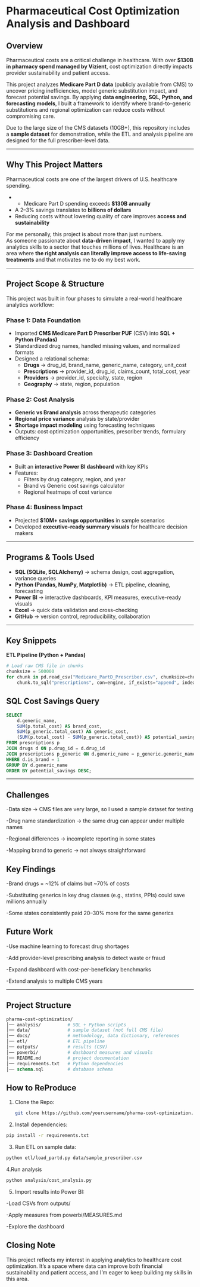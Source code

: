 # Pharmaceutical Cost Optimization Analysis and Dashboard

## Overview
Pharmaceutical costs are a critical challenge in healthcare. With over **$130B in pharmacy spend managed by Vizient**, cost optimization directly impacts provider sustainability and patient access.  

This project analyzes **Medicare Part D data** (publicly available from CMS) to uncover pricing inefficiencies, model generic substitution impact, and forecast potential savings. By applying **data engineering, SQL, Python, and forecasting models**, I built a framework to identify where brand-to-generic substitutions and regional optimization can reduce costs without compromising care.

Due to the large size of the CMS datasets (10GB+), this repository includes a **sample dataset** for demonstration, while the ETL and analysis pipeline are designed for the full prescriber-level data.

---

## Why This Project Matters
Pharmaceutical costs are one of the largest drivers of U.S. healthcare spending.  
- - Medicare Part D spending exceeds **$130B annually**  
- A 2–3% savings translates to **billions of dollars**  
- Reducing costs without lowering quality of care improves **access and sustainability**    

For me personally, this project is about more than just numbers.  
As someone passionate about **data-driven impact**, I wanted to apply my analytics skills to a sector that touches millions of lives. Healthcare is an area where **the right analysis can literally improve access to life-saving treatments** and that motivates me to do my best work.

---

## Project Scope & Structure
This project was built in four phases to simulate a real-world healthcare analytics workflow:  

###  Phase 1: Data Foundation 
- Imported **CMS Medicare Part D Prescriber PUF** (CSV) into **SQL + Python (Pandas)**  
- Standardized drug names, handled missing values, and normalized formats  
- Designed a relational schema:
  - **Drugs** → drug_id, brand_name, generic_name, category, unit_cost  
  - **Prescriptions** → provider_id, drug_id, claims_count, total_cost, year  
  - **Providers** → provider_id, specialty, state, region  
  - **Geography** → state, region, population  

###  Phase 2: Cost Analysis
- **Generic vs Brand analysis** across therapeutic categories  
- **Regional price variance** analysis by state/provider  
- **Shortage impact modeling** using forecasting techniques  
- Outputs: cost optimization opportunities, prescriber trends, formulary efficiency  

###  Phase 3: Dashboard Creation
- Built an **interactive Power BI dashboard** with key  KPIs  
- Features:  
  - Filters by drug category, region, and year  
  - Brand vs Generic cost savings calculator  
  - Regional heatmaps of cost variance  

###  Phase 4: Business Impact
- Projected **$10M+ savings opportunities** in sample scenarios  
- Developed **executive-ready summary visuals** for healthcare decision makers  

---

##  Programs & Tools Used
- **SQL (SQLite, SQLAlchemy)** → schema design, cost aggregation, variance queries  
- **Python (Pandas, NumPy, Matplotlib)** → ETL pipeline, cleaning, forecasting  
- **Power BI** → interactive dashboards, KPI measures, executive-ready visuals  
- **Excel** → quick data validation and cross-checking  
- **GitHub** → version control, reproducibility, collaboration  

---

## Key Snippets

**ETL Pipeline (Python + Pandas)**
```python
# Load raw CMS file in chunks
chunksize = 500000
for chunk in pd.read_csv("Medicare_PartD_Prescriber.csv", chunksize=chunksize):
    chunk.to_sql("prescriptions", con=engine, if_exists="append", index=False)
```
## SQL Cost Savings Query
```sql
SELECT 
    d.generic_name,
    SUM(p.total_cost) AS brand_cost,
    SUM(p_generic.total_cost) AS generic_cost,
    (SUM(p.total_cost) - SUM(p_generic.total_cost)) AS potential_savings
FROM prescriptions p
JOIN drugs d ON p.drug_id = d.drug_id
JOIN prescriptions p_generic ON d.generic_name = p_generic.generic_name
WHERE d.is_brand = 1
GROUP BY d.generic_name
ORDER BY potential_savings DESC;
```
---
## Challenges
-Data size → CMS files are very large, so I used a sample dataset for testing

-Drug name standardization → the same drug can appear under multiple names

-Regional differences → incomplete reporting in some states

-Mapping brand to generic → not always straightforward

## Key Findings 
-Brand drugs = ~12% of claims but ~70% of costs

-Substituting generics in key drug classes (e.g., statins, PPIs) could save millions annually

-Some states consistently paid 20–30% more for the same generics

## Future Work
-Use machine learning to forecast drug shortages

-Add provider-level prescribing analysis to detect waste or fraud

-Expand dashboard with cost-per-beneficiary benchmarks

-Extend analysis to multiple CMS years

---
## Project Structure

```graphql
pharma-cost-optimization/
│── analysis/          # SQL + Python scripts
│── data/              # sample dataset (not full CMS file)
│── docs/              # methodology, data dictionary, references
│── etl/               # ETL pipeline
│── outputs/           # results (CSV)
│── powerbi/           # dashboard measures and visuals
│── README.md          # project documentation
│── requirements.txt   # Python dependencies
│── schema.sql         # database schema
```
## How to ReProduce
1. Clone the Repo:
   ```bash
   git clone https://github.com/yourusername/pharma-cost-optimization.git
   ```
2. Install dependencies:
```bash 
pip install -r requirements.txt
```
3. Run ETL on sample data:
 ```bash 
python etl/load_partd.py data/sample_prescriber.csv
```
4.Run analysis
```bash 
python analysis/cost_analysis.py
```
5. Import results into Power BI:

-Load CSVs from outputs/

-Apply measures from powerbi/MEASURES.md

-Explore the dashboard

## Closing Note

This project reflects my interest in applying analytics to healthcare cost optimization. It’s a space where data can improve both financial sustainability and patient access, and I’m eager to keep building my skills in this area.
